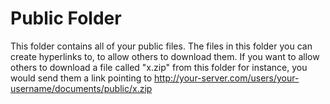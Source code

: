 Public Folder
========

This folder contains all of your public files. The files in this folder you can create hyperlinks
to, to allow others to download them. If you want to allow others to download a file called "x.zip"
from this folder for instance, you would send them a link pointing to
http://your-server.com/users/your-username/documents/public/x.zip




